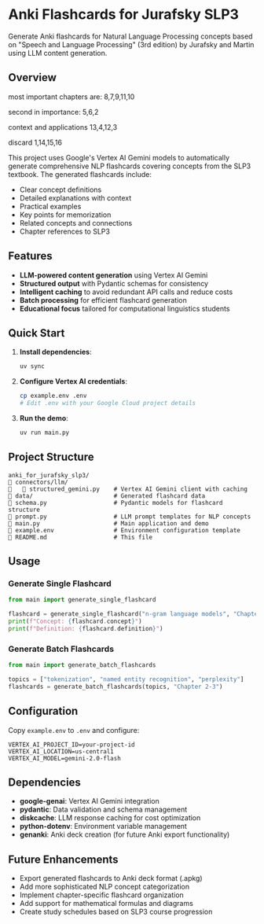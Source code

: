 # Anki Flashcards for Jurafsky SLP3

Generate Anki flashcards for Natural Language Processing concepts based on "Speech and Language Processing" (3rd edition) by Jurafsky and Martin using LLM content generation.

## Overview

most important chapters are:
8,7,9,11,10

second in importance:
5,6,2

context and applications
13,4,12,3

discard
1,14,15,16



This project uses Google's Vertex AI Gemini models to automatically generate comprehensive NLP flashcards covering concepts from the SLP3 textbook. The generated flashcards include:

- Clear concept definitions
- Detailed explanations with context
- Practical examples
- Key points for memorization
- Related concepts and connections
- Chapter references to SLP3

## Features

- **LLM-powered content generation** using Vertex AI Gemini
- **Structured output** with Pydantic schemas for consistency
- **Intelligent caching** to avoid redundant API calls and reduce costs
- **Batch processing** for efficient flashcard generation
- **Educational focus** tailored for computational linguistics students

## Quick Start

1. **Install dependencies**:
   ```bash
   uv sync
   ```

2. **Configure Vertex AI credentials**:
   ```bash
   cp example.env .env
   # Edit .env with your Google Cloud project details
   ```

3. **Run the demo**:
   ```bash
   uv run main.py
   ```

## Project Structure

```
anki_for_jurafsky_slp3/
   connectors/llm/
      structured_gemini.py    # Vertex AI Gemini client with caching
   data/                       # Generated flashcard data
   schema.py                   # Pydantic models for flashcard structure
   prompt.py                   # LLM prompt templates for NLP concepts
   main.py                     # Main application and demo
   example.env                 # Environment configuration template
   README.md                   # This file
```

## Usage

### Generate Single Flashcard

```python
from main import generate_single_flashcard

flashcard = generate_single_flashcard("n-gram language models", "Chapter 3")
print(f"Concept: {flashcard.concept}")
print(f"Definition: {flashcard.definition}")
```

### Generate Batch Flashcards

```python
from main import generate_batch_flashcards

topics = ["tokenization", "named entity recognition", "perplexity"]
flashcards = generate_batch_flashcards(topics, "Chapter 2-3")
```

## Configuration

Copy `example.env` to `.env` and configure:

```env
VERTEX_AI_PROJECT_ID=your-project-id
VERTEX_AI_LOCATION=us-central1
VERTEX_AI_MODEL=gemini-2.0-flash
```

## Dependencies

- **google-genai**: Vertex AI Gemini integration
- **pydantic**: Data validation and schema management
- **diskcache**: LLM response caching for cost optimization
- **python-dotenv**: Environment variable management
- **genanki**: Anki deck creation (for future Anki export functionality)

## Future Enhancements

- Export generated flashcards to Anki deck format (.apkg)
- Add more sophisticated NLP concept categorization
- Implement chapter-specific flashcard organization
- Add support for mathematical formulas and diagrams
- Create study schedules based on SLP3 course progression